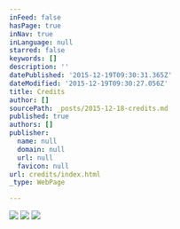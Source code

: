 ```yaml
---
inFeed: false
hasPage: true
inNav: true
inLanguage: null
starred: false
keywords: []
description: ''
datePublished: '2015-12-19T09:30:31.365Z'
dateModified: '2015-12-19T09:30:27.056Z'
title: Credits
author: []
sourcePath: _posts/2015-12-18-credits.md
published: true
authors: []
publisher:
  name: null
  domain: null
  url: null
  favicon: null
url: credits/index.html
_type: WebPage

---
```

![](https://the-grid-user-content.s3-us-west-2.amazonaws.com/59d92f1d-e3ee-4d7e-97f8-6fc4476f80a8.jpg)
![](https://s3-us-west-2.amazonaws.com/the-grid-img/p/d7862f0b34d99533aee89852db54ae411c1a561d.png)
![](https://s3-us-west-2.amazonaws.com/the-grid-img/p/b0ac6166466e6d94d9c1190a443b5810543034e0.png)